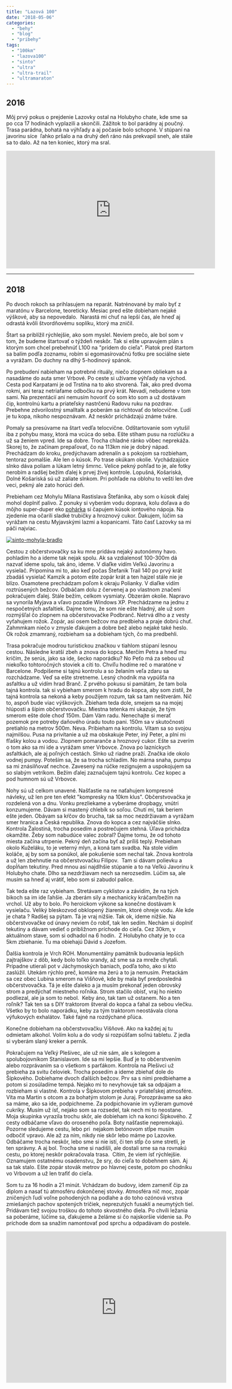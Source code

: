 ```yaml
---
title: "Lazová 100"
date: "2018-05-06"
categories: 
  - "behy"
  - "blog"
  - "pribehy"
tags: 
  - "100km"
  - "lazova100"
  - "sinto"
  - "ultra"
  - "ultra-trail"
  - "ultramaraton"
---
```


## 2016

Môj prvý pokus o prejdenie Lazovky ostal na Holubyho chate, kde sme sa po cca 17 hodinách vyplazili a skončili. Zážitok to bol parádny aj poučný. Trasa parádna, bohatá na výhľady a aj počasie bolo schopné. V stúpaní na javorinu síce  ľahko pršalo a na druhý deň ráno nás prekvapil sneh, ale stále sa to dalo. Až na ten koniec, ktorý ma sral.

<iframe src="https://www.youtube.com/embed/QAHOT31n7ww?rel=0" width="560" height="315" frameborder="0" allowfullscreen="allowfullscreen"></iframe>

* * *

## 2018

Po dvoch rokoch sa prihlasujem na reparát. Natrénované by malo byť z maratónu v Barcelone, teoreticky. Mesiac pred ešte dobieham nejaké výškové, aby sa nepovedalo.  Narastá mi chuť na lepší čas, ale hneď aj odrastá kvôli štvordňovému soplíku, ktorý ma zničil.

Štart sa priblížil rýchlejšie, ako som myslel. Neviem prečo, ale bol som v tom, že budeme štartovať o týždeň neskôr. Tak si ešte upravujem plán s ktorým som chcel prebehnúť L100 na "prídem do cieľa". Piatok pred štartom sa balím podľa zoznamu, robím si egomasírovačnú fotku pre sociálne siete a vyrážam. Do duchny na dlhý 5-hodinový spánok.

Po prebudení nabieham na potrebné rituály, niečo zlopnem obliekam sa a nasadáme do auta smer Vrbové. Po ceste si užívame výhľady na východ. Cesta pod Karpatami je od Trstína na to ako stvorená. Tak, ako pred dvoma rokmi, ani teraz netriafame odbočku na prvý krát. Nevadí, nebudeme v tom sami. Na prezentácií ani nemusím hovoriť čo som kto som a už dostávam čip, kontrolnú kartu a priateľsky nastrčenú Radovu ruku na pozdrav. Prebehne zdvorilostný smalltalk a poberám sa richtovať do telocvične. Ľudí je tu kopa, nikoho nespoznávam. Až neskôr prichádzajú známe tváre.

Pomaly sa presúvame na štart vedľa telocvične. Odštartovanie som vytušil iba z pohybu masy, ktorá ma vcúca do seba. Ešte stíham pusu na rozlúčku a už sa ženiem vpred. Ide sa dobre. Trocha chladné ránko vôbec neprekáža. Skorej to, že začínam prepaľovať, čo na 113km nie je dobrý nápad. Prechádzam do kroku, predýchavam adrenalín a s pokojom sa rozbieham, tentoraz pomalšie. Ale len o kúsok. Po trase okúkam okolie. Vychádzajúce slnko dáva poliam a lúkam letný šmrnc. Velice pekný pohľad to je, ale fotky nerobím a radšej bežím ďalej k prvej živej kontrole. Lopušná, Košariská, Dolné Košariská sú už zaliate slnkom. Pri pohľade na oblohu to veští len dve veci, pekný ale zato horúci deň.

Prebieham cez Mohylu Milana Rastislava Štefánika, aby som o kúsok ďalej mohol doplniť palivo. Z ponuky si vyberám vodu doprava, kolu doľava a do môjho super-duper eko [pohárka](http://www.bernohy.sk/poharky/) si čapujem kúsok iontového nápoja. Na zjedenie ma očarili sladké trubičky a hroznový cukor. Ďakujem, lúčim sa vyrážam na cestu Myjavskými lazmi a kopanicami. Táto časť Lazovky sa mi páči najviac.

[![sinto-mohyla-bradlo](images/31100449_10216215918460254_4604398854790447104_n-204x300.jpg)](http://www.bernohy.sk/wp-content/uploads/2018/05/31100449_10216215918460254_4604398854790447104_n.jpg)

Cestou z občerstvovačky sa ku mne pridáva nejaký autonómny havo. pohladím ho a ideme tak nejak spolu. Ak sa vzdialenosť 100-300m dá nazvať ideme spolu, tak áno, ideme. V diaľke vidím Veľkú Javorinu a vysielač. Pripomína mi to, ako keď počas Štefanik Trail 140 po prvý krát zbadáš vysielač Kamzík a potom ešte zopár krát a ten hajzel stále nie je blízo. Osamotene prechádzam poľom k okraju Polianky. V diaľke vidím roztrúsených bežcov. Odbáčam dolu z červenej a po vlastnom značení pokračujem ďalej. Stále bežím, celkom vysmiaty. Obzerám okolie. Napravo sa vynorila Myjava a vľavo pozadie Windows XP. Prechádzame na jednu z nespočetných asfaltiek. Dajme tomu, že som nie ešte hladný, ale už som rozmýšľal čo zlopnem na občerstvovačke Podbranč. Netrvá dlho a z vesty vyťahujem rožok. Zopár, asi osem bežcov ma predbieha a praje dobrú chuť. Zahmmkam niečo v zmysle ďakujem a dobre bež alebo nejaké také heslo. Ok rožok zmamraný, rozbieham sa a dobieham tých, čo ma predbehli.

Trasa pokračuje modrou turistickou značkou v tiahlom stúpaní lesnou cestou. Následne kratší zbeh a znova do kopca. Merčím Petra a hneď mu kričím, že serús, jako sa ide, šecko naporádku? No Peťo má za sebou už niekoľko tohtoročných stoviek a cíti to. Chvíľu hodíme reč o maratóne v Barcelone. Podpíšeme si tajnú kontrolu a so želaním veľa zdaru sa rozchádzame. Veď sa ešte stretneme. Lesný chodník ma vypúšťa na asfaltku a už vidím hrad Branč. Z prvého pokusu si pamätám, že tam bola tajná kontrola. tak si vybieham smerom k hradu do kopca, aby som zistil, že tajná kontrola sa nekoná a keby použijem rozum, tak sa tam neštverám. Nič to, aspoň bude viac výškových. Zbieham teda dole, smejem sa na mojej hlúposti a šípim občerstvovačku. Miestna tetenka mi ukazuje, že tým smerom ešte dole choď 150m. Dám Vám radu. Nenechajte si merať pozemok pre potreby daňového úradu touto pani. 150m sa v skutočnosti pretiahlo na metrov 500m. Neva. Pribieham na kontrolu. Vítam sa so svojou najmilšou. Pusa na privítanie a už ma obskakuje Peter, iný Peter, a plní mi fľašky kolou a vodou. Zlopnem pomaranče a hroznový cukor. Ešte sa zverím o tom ako sa mi ide a vyrážam smer Vrbovce. Znova po lazníckych asfaltkách, ale aj poľných cestách. Slnko už riadne praží. Značka ide okolo vodnej pumpy. Poteším sa, že sa trocha schladím. No márna snaha, pumpu sa mi znásilňovať nechce. Zavesený na rúčke rezignujem a uspokojujem sa so slabým vetríkom. Bežím ďalej zaznačujem tajnú kontrolu. Cez kopec a pod humnom sú už Vrbovce.

Nohy sú už celkom unavené. Našťastie na ne naťahujem kompresné návleky, už len pre ten efekt "kompresky na 10km klus". Občerstvovačka je rozdelená von a dnu. Vonku prezliekame a vyberáme dropbagy, vnútri konzumujeme. Dávam si mastený chlebík so soľou. Chutí mi, tak beriem ešte jeden. Obávam sa kŕčov do brucha, tak sa moc nezdržiavam a vyrážam smer hranica a Česká republika. Znova do kopca a cez najväčšie slnko. Kontrola Žalostiná, trocha posedím a postrečujem stehná. Úľava prichádza okamžite. Žeby som nabudúce valec zobral? Dajme tomu, že od tohoto miesta začína utrpenie. Pekný deň začína byť až príliš teplý. Prebieham okolo Kuželáku, to je veterný mlyn, a koná tam svadba. Na stole vidím koláče, aj by som sa ponúkol, ale pokušenie som nechal tak. Znova kontrola a už len zbehnutie na občerstvovačku Filipov.  Tam si dávam polievku a dopĺňam tekutiny. Pred mnou asi najdlhšie stúpanie a to na Veľkú Javorinu k Holubyho chate. Dlho sa nezdržiavam nech sa nerozsedím. Lúčim sa, ale musím sa hneď aj vrátiť, lebo som si zabudol palice.

Tak teda ešte raz vybieham. Stretávam cyklistov a závidím, že na tých bikoch sa im ide ľahšie. Ja zberám sily a mechanicky kráčam/bežím na vrchol. Už aby to bolo. Po heroickom výkone sa konečne dostávam k vysielaču. Veliký bleskozvod obklopený žiarením, ktoré ohreje vodu. Ale kde je chata ? Radšej sa pýtam. Tá je vraj nižšie. Tak ok, ideme nižšie. Na občerstvovačke od únavy neviem čo robiť, tak len sedím. Nechám si doplniť tekutiny a dávam vedieť o približnom príchode do cieľa. Cez 30km, v aktuálnom stave, som si odhadol na 6 hodín.  Z Holubyho chaty je to cca 5km zbiehanie. Tu ma obiehajú Dávid s Jozefom.

Ďalšia kontrola je Vrch ROH. Monumentálny pamätník budovania lepších zajtrajškov z dôb, kedy bolo toľko srandy, až sme sa za mreže chytali. Prípadne utierali pot v Jáchymoských baniach, podľa toho, ako si kto zaslúžil. Utekám rýchlo preč, komáre ma žerú a to ja nemusím. Pretackám sa cez obec Lubina smerom na Višňové, kde by mala byť predposledná občerstvovačka. Tá je ešte ďaleko a ja musím prekonať jeden obrovský strom a predýchať miestneho roľníka. Strom stačilo obísť, vraj ho niekto podliezal, ale ja som to nebol.  Keby áno, tak tam už ostanem. No a ten roľník? Tak ten sa s DIY traktorom štveral do kopca a ťahal za sebou vlečku. Všetko by to bolo naporádku, keby za tým traktorom neostávala clona výfukových exhalátov. Také fajné na rozdýchané pľúca.

Konečne dobieham na občerstvovačku Višňové. Ako na každej aj tu odmietam alkohol. Volím kolu a do vody si rozpúšťam soľnú tabletu. Z jedla si vyberám slaný kreker a perník.

Pokračujem na Veľký Plešivec, ale už nie sám, ale s kolegom a spolubojovníkom Stanislavom. Ide sa mi lepšie. Buď je to občerstvením alebo rozprávaním sa o všetkom s parťákom. Kontrola na Plešivci už prebieha za svitu čeloviek. Trocha posedím a ideme zbiehať dole do Šípkového. Dobiehame dvoch ďalších bežcov. Prv sa s nimi predbiehame a potom si zosúladíme tempá. Nejako mi to nevyhovuje tak sa odpájam a rozbieham si vlastné. Kontrola v Šípkovom prebieha v priateľskej atmosfére. Víta ma Martin s otcom a za bohatým stolom je Juraj. Porozprávame sa ako sa máme, ako sa ide, podpichneme. Za podpichovanie im vyžieram gumové cukríky. Musím už ísť, nejako som sa rozsedel, tak nech mi to neostane. Moja skupinka vyrazila trochu skôr, ale dobieham ich na konci Šípkového. Z cesty odbáčame vľavo do oroseného poľa. Boty našťastie nepremokajú. Pozorne sledujeme cestu, lebo pri  nejakom betónovom stĺpe musím odbočiť vpravo. Ale až za ním, nikdy nie skôr lebo máme po Lazovke. Odbáčame trocha neskôr, lebo sme si nie istí, či ten stĺp čo sme stretli, je ten správny. A aj bol. Trocha sme si nadišli, ale dostali sme sa na rovnakú cestu, po ktorej neskôr pokračovala trasa.  Cítim, že viem ísť rýchlejšie. Oznamujem ostatnému osadenstvu, že sry, do cieľa to dobehnem sám. Aj sa tak stalo. Ešte zopár stovák metrov po hlavnej ceste, potom po chodníku vo Vrbovom a už len trafiť do cieľa.

Som tu za 16 hodín a 21 minút. Vchádzam do budovy, idem zameniť čip za diplom a nasať tú atmosféru dokončenej stovky. Atmosféra nič moc, zopár zničených ľudí voľne pohodených na podlahe a do toho ozónová vrstva zmiešaných pachov spotených tričiek, neprezutých fusaklí a neumytých tiel. Pridávam tiež svojou troškou do tohoto skvostného diela. Po chvíli ležania sa poberáme, lúčime sa, ďakujeme a želáme si čo najskoršie videnie sa. Po príchode dom sa snažím namontovať pod sprchu a odpadávam do postele.

<iframe src="https://www.strava.com/activities/1523731879/embed/7c6444fb0446cca086cd2bda490ad47bb0892c2d" width="590" height="405" frameborder="0" scrolling="no"></iframe>
